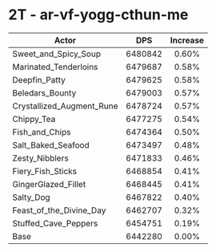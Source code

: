 # 2T - ar-vf-yogg-cthun-me
| Actor | DPS | Increase |
|---|:---:|:---:|
|Sweet_and_Spicy_Soup|6480842|0.60%|
|Marinated_Tenderloins|6479687|0.58%|
|Deepfin_Patty|6479625|0.58%|
|Beledars_Bounty|6479003|0.57%|
|Crystallized_Augment_Rune|6478724|0.57%|
|Chippy_Tea|6477275|0.54%|
|Fish_and_Chips|6474364|0.50%|
|Salt_Baked_Seafood|6473497|0.48%|
|Zesty_Nibblers|6471833|0.46%|
|Fiery_Fish_Sticks|6468854|0.41%|
|GingerGlazed_Fillet|6468445|0.41%|
|Salty_Dog|6467822|0.40%|
|Feast_of_the_Divine_Day|6462707|0.32%|
|Stuffed_Cave_Peppers|6454751|0.19%|
|Base|6442280|0.00%|

